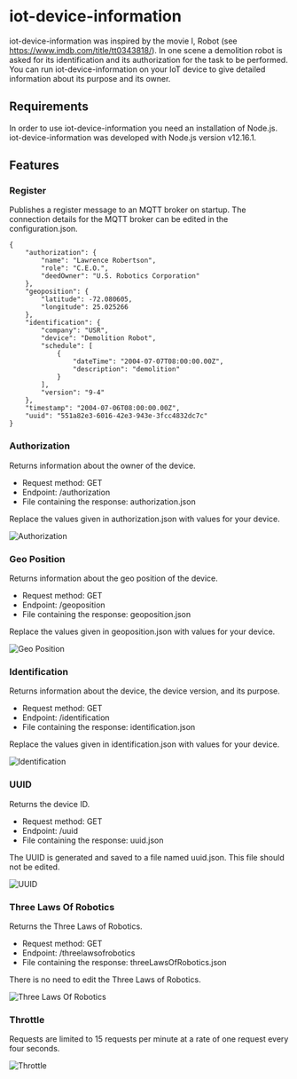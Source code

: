 # iot-device-information

iot-device-information was inspired by the movie I, Robot (see https://www.imdb.com/title/tt0343818/).
In one scene a demolition robot is asked for its identification and its authorization for the task to be performed.
You can run iot-device-information on your IoT device to give detailed information about its purpose and its owner.

## Requirements

In order to use iot-device-information you need an installation of Node.js. iot-device-information was developed with Node.js version v12.16.1.

## Features

### Register

Publishes a register message to an MQTT broker on startup. The connection details for the MQTT broker can be edited in the configuration.json.

```
{
    "authorization": {
        "name": "Lawrence Robertson",
        "role": "C.E.O.",
        "deedOwner": "U.S. Robotics Corporation"
    },
    "geoposition": {
        "latitude": -72.080605,
        "longitude": 25.025266
    },
    "identification": {
        "company": "USR",
        "device": "Demolition Robot",
        "schedule": [
            {
                "dateTime": "2004-07-07T08:00:00.00Z",
                "description": "demolition"
            }
        ],
        "version": "9-4"
    },
    "timestamp": "2004-07-06T08:00:00.00Z",
    "uuid": "551a82e3-6016-42e3-943e-3fcc4832dc7c"
}
```

### Authorization

Returns information about the owner of the device.

* Request method: GET
* Endpoint: /authorization
* File containing the response: authorization.json

Replace the values given in authorization.json with values for your device.

![Authorization](screenshots/authorization.png "Authorization")

### Geo Position

Returns information about the geo position of the device.

* Request method: GET
* Endpoint: /geoposition
* File containing the response: geoposition.json

Replace the values given in geoposition.json with values for your device.

![Geo Position](screenshots/geoposition.png "Geo Position")

### Identification

Returns information about the device, the device version, and its purpose.

* Request method: GET
* Endpoint: /identification
* File containing the response: identification.json

Replace the values given in identification.json with values for your device.

![Identification](screenshots/identification.png "Identification")

### UUID

Returns the device ID.

* Request method: GET
* Endpoint: /uuid
* File containing the response: uuid.json

The UUID is generated and saved to a file named uuid.json. This file should not be edited.

![UUID](screenshots/uuid.png "UUID")

### Three Laws Of Robotics

Returns the Three Laws of Robotics.

* Request method: GET
* Endpoint: /threelawsofrobotics
* File containing the response: threeLawsOfRobotics.json

There is no need to edit the Three Laws of Robotics.

![Three Laws Of Robotics](screenshots/threelawsofrobotics.png "Three Laws Of Robotics")

### Throttle

Requests are limited to 15 requests per minute at a rate of one request every four seconds.

![Throttle](screenshots/throttle.png "Throttle")